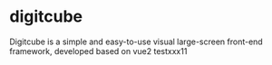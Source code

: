 # digitcube
Digitcube is a simple and easy-to-use visual large-screen front-end framework, developed based on vue2
testxxx11